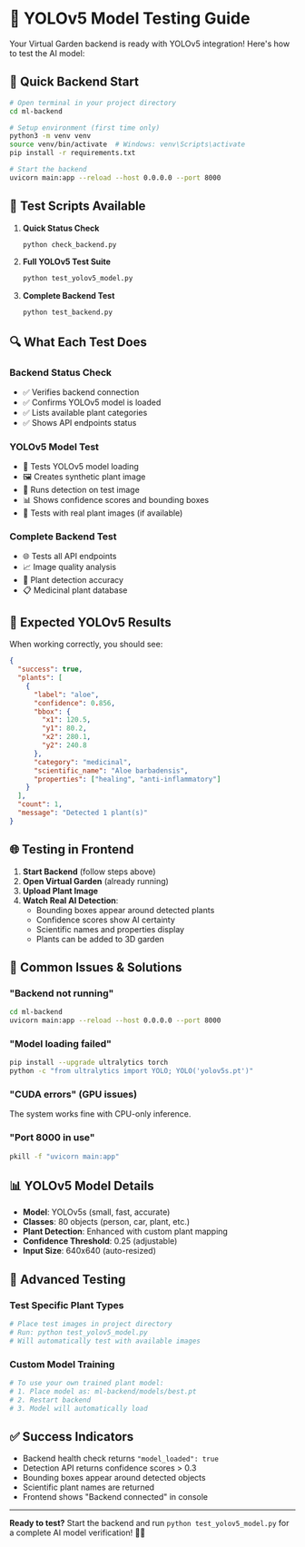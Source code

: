 # 🤖 YOLOv5 Model Testing Guide

Your Virtual Garden backend is ready with YOLOv5 integration! Here's how to test the AI model:

## 🚀 Quick Backend Start

```bash
# Open terminal in your project directory
cd ml-backend

# Setup environment (first time only)
python3 -m venv venv
source venv/bin/activate  # Windows: venv\Scripts\activate
pip install -r requirements.txt

# Start the backend
uvicorn main:app --reload --host 0.0.0.0 --port 8000
```

## 🧪 Test Scripts Available

1. **Quick Status Check**
   ```bash
   python check_backend.py
   ```

2. **Full YOLOv5 Test Suite**
   ```bash
   python test_yolov5_model.py
   ```

3. **Complete Backend Test**
   ```bash
   python test_backend.py
   ```

## 🔍 What Each Test Does

### Backend Status Check
- ✅ Verifies backend connection
- ✅ Confirms YOLOv5 model is loaded
- ✅ Lists available plant categories
- ✅ Shows API endpoints status

### YOLOv5 Model Test
- 🤖 Tests YOLOv5 model loading
- 🖼️ Creates synthetic plant image
- 🔬 Runs detection on test image
- 📊 Shows confidence scores and bounding boxes
- 🌿 Tests with real plant images (if available)

### Complete Backend Test
- 🌐 Tests all API endpoints
- 📈 Image quality analysis
- 🎯 Plant detection accuracy
- 📋 Medicinal plant database

## 🎯 Expected YOLOv5 Results

When working correctly, you should see:

```json
{
  "success": true,
  "plants": [
    {
      "label": "aloe",
      "confidence": 0.856,
      "bbox": {
        "x1": 120.5,
        "y1": 80.2,
        "x2": 280.1,
        "y2": 240.8
      },
      "category": "medicinal",
      "scientific_name": "Aloe barbadensis",
      "properties": ["healing", "anti-inflammatory"]
    }
  ],
  "count": 1,
  "message": "Detected 1 plant(s)"
}
```

## 🌐 Testing in Frontend

1. **Start Backend** (follow steps above)
2. **Open Virtual Garden** (already running)
3. **Upload Plant Image**
4. **Watch Real AI Detection**:
   - Bounding boxes appear around detected plants
   - Confidence scores show AI certainty
   - Scientific names and properties display
   - Plants can be added to 3D garden

## 🐛 Common Issues & Solutions

### "Backend not running"
```bash
cd ml-backend
uvicorn main:app --reload --host 0.0.0.0 --port 8000
```

### "Model loading failed"
```bash
pip install --upgrade ultralytics torch
python -c "from ultralytics import YOLO; YOLO('yolov5s.pt')"
```

### "CUDA errors" (GPU issues)
The system works fine with CPU-only inference.

### "Port 8000 in use"
```bash
pkill -f "uvicorn main:app"
```

## 📊 YOLOv5 Model Details

- **Model**: YOLOv5s (small, fast, accurate)
- **Classes**: 80 objects (person, car, plant, etc.)
- **Plant Detection**: Enhanced with custom plant mapping
- **Confidence Threshold**: 0.25 (adjustable)
- **Input Size**: 640x640 (auto-resized)

## 🔬 Advanced Testing

### Test Specific Plant Types
```bash
# Place test images in project directory
# Run: python test_yolov5_model.py
# Will automatically test with available images
```

### Custom Model Training
```bash
# To use your own trained plant model:
# 1. Place model as: ml-backend/models/best.pt
# 2. Restart backend
# 3. Model will automatically load
```

## ✅ Success Indicators

- Backend health check returns `"model_loaded": true`
- Detection API returns confidence scores > 0.3
- Bounding boxes appear around detected objects
- Scientific plant names are returned
- Frontend shows "Backend connected" in console

---

**Ready to test?** Start the backend and run `python test_yolov5_model.py` for a complete AI model verification! 🌿🤖

